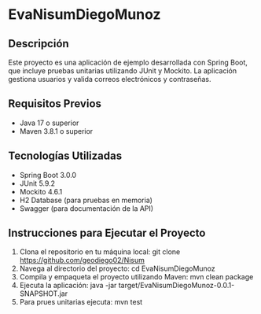 # EvaNisumDiegoMunoz

## Descripción
Este proyecto es una aplicación de ejemplo desarrollada con Spring Boot, que incluye pruebas unitarias utilizando JUnit y Mockito. La aplicación gestiona usuarios y valida correos electrónicos y contraseñas.

## Requisitos Previos
- Java 17 o superior
- Maven 3.8.1 o superior

## Tecnologías Utilizadas
- Spring Boot 3.0.0
- JUnit 5.9.2
- Mockito 4.6.1
- H2 Database (para pruebas en memoria)
- Swagger (para documentación de la API)

## Instrucciones para Ejecutar el Proyecto
1. Clona el repositorio en tu máquina local:
   git clone https://github.com/geodiego02/Nisum
2. Navega al directorio del proyecto:
   cd EvaNisumDiegoMunoz
3. Compila y empaqueta el proyecto utilizando Maven:
   mvn clean package
4. Ejecuta la aplicación:
   java -jar target/EvaNisumDiegoMunoz-0.0.1-SNAPSHOT.jar
5. Para prues unitarias ejecuta:
   mvn test


